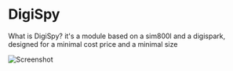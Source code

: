 # DigiSpy
                          
What is DigiSpy?
it's a module based on a sim800l and a digispark, designed for a minimal cost price and a minimal size

![Screenshot](screenshot.png)
